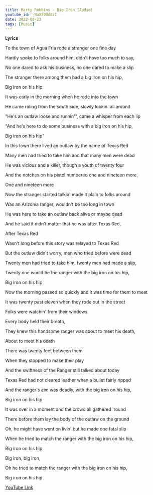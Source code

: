```yaml
---
title: Marty Robbins - Big Iron (Audio)
youtube_id: -NuX79Ud8zI
date: 2022-08-23
tags: [Music]
---
```

**Lyrics**

To the town of Agua Fria rode a stranger one fine day

Hardly spoke to folks around him, didn't have too much to say,

No one dared to ask his business, no one dared to make a slip

The stranger there among them had a big iron on his hip,

Big iron on his hip

It was early in the morning when he rode into the town

He came riding from the south side, slowly lookin' all around

"He's an outlaw loose and runnin'", came a whisper from each lip

"And he's here to do some business with a big iron on his hip,

Big iron on his hip"

In this town there lived an outlaw by the name of Texas Red

Many men had tried to take him and that many men were dead

He was vicious and a killer, though a youth of twenty four

And the notches on his pistol numbered one and nineteen more,

One and nineteen more

Now the stranger started talkin' made it plain to folks around

Was an Arizonia ranger, wouldn't be too long in town

He was here to take an outlaw back alive or maybe dead

And he said it didn't matter that he was after Texas Red,

After Texas Red

Wasn't long before this story was relayed to Texas Red

But the outlaw didn't worry, men who tried before were dead

Twenty men had tried to take him, twenty men had made a slip,

Twenty one would be the ranger with the big iron on his hip,

Big iron on his hip

Now the morning passed so quickly and it was time for them to meet

It was twenty past eleven when they rode out in the street

Folks were watchin' from their windows,

Every body held their breath,

They knew this handsome ranger was about to meet his death,

About to meet his death

There was twenty feet between them

When they stopped to make their play

And the swiftness of the Ranger still talked about today

Texas Red had not cleared leather when a bullet fairly ripped

And the ranger's aim was deadly, with the big iron on his hip,

Big iron on his hip

It was over in a moment and the crowd all gathered 'round

There before them lay the body of the outlaw on the ground

Oh, he might have went on livin' but he made one fatal slip

When he tried to match the ranger with the big iron on his hip,

Big iron on his hip

Big iron, big iron,

Oh he tried to match the ranger with the big iron on his hip,

Big iron on his hip



[YouTube Link](https://www.youtube.com/watch?v=-NuX79Ud8zI)
